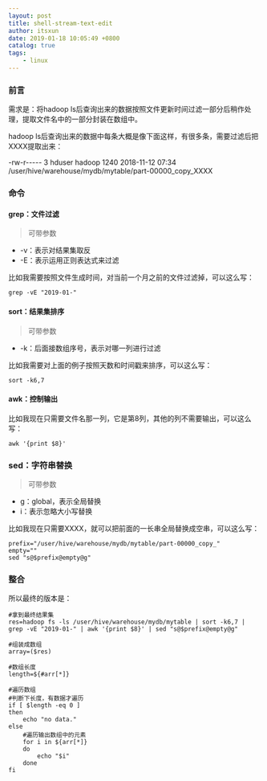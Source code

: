 ```yaml
---
layout: post
title: shell-stream-text-edit
author: itsxun
date: 2019-01-18 10:05:49 +0800
catalog: true
tags:
    - linux
---
```


### 前言

需求是：将hadoop ls后查询出来的数据按照文件更新时间过滤一部分后稍作处理，提取文件名中的一部分封装在数组中。

hadoop ls后查询出来的数据中每条大概是像下面这样，有很多条，需要过滤后把XXXX提取出来：

-rw-r----- 3 hduser hadoop 1240 2018-11-12 07:34 /user/hive/warehouse/mydb/mytable/part-00000_copy_XXXX

### 命令

#### grep：文件过滤

> 可带参数
  - -v：表示对结果集取反
  - -E：表示运用正则表达式来过滤

比如我需要按照文件生成时间，对当前一个月之前的文件过滤掉，可以这么写：
```
grep -vE "2019-01-"
```

#### sort：结果集排序

> 可带参数
  - -k：后面接数组序号，表示对哪一列进行过滤

比如我需要对上面的例子按照天数和时间戳来排序，可以这么写：
```
sort -k6,7
```

#### awk：控制输出

比如我现在只需要文件名那一列，它是第8列，其他的列不需要输出，可以这么写：
```
awk '{print $8}'
```

### sed：字符串替换

> 可带参数
  - g：global，表示全局替换
  - i：表示忽略大小写替换

比如我现在只需要XXXX，就可以把前面的一长串全局替换成空串，可以这么写：
```
prefix="/user/hive/warehouse/mydb/mytable/part-00000_copy_"
empty=""
sed "s@$prefix@empty@g"
```

###  整合

所以最终的版本是：
```shell
#拿到最终结果集
res=hadoop fs -ls /user/hive/warehouse/mydb/mytable | sort -k6,7 | grep -vE "2019-01-" | awk '{print $8}' | sed "s@$prefix@empty@g"

#组装成数组
array=($res)

#数组长度
length=${#arr[*]}

#遍历数组
#判断下长度，有数据才遍历
if [ $length -eq 0 ]
then
    echo "no data."
else  
    #遍历输出数组中的元素
    for i in ${arr[*]}
    do
        echo "$i"
    done
fi
```
